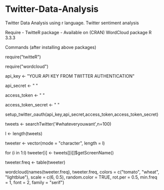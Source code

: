 # Twitter-Data-Analysis
Twitter Data Analysis using r language. Twitter sentiment analysis

Require - TwitteR package      - Available on (CRAN)
 WordCloud package
  R 3.3.3
  
  Commands (after installing above packages) 
 
require("twitteR")

require("wordcloud")

api_key <- "YOUR API KEY FROM TWITTER AUTHENTICATION"

api_secret <-  " "

access_token <- " "

access_token_secret <- " "

setup_twitter_oauth(api_key,api_secret,access_token,access_token_secret)

tweets <- searchTwitter('#whateveryouwant',n=100)

l <- length(tweets)

tweeter <- vector(mode = "character", length = l)

for (i in 1:l) tweeter[i] <- tweets[[i]]$getScreenName()

tweeter.freq <- table(tweeter)

wordcloud(names(tweeter.freq), tweeter.freq, colors = c("tomato",  "wheat", "lightblue"), scale = c(6, 0.5), random.color = TRUE, rot.per = 0.5,  min.freq = 1, font = 2, family = "serif")
